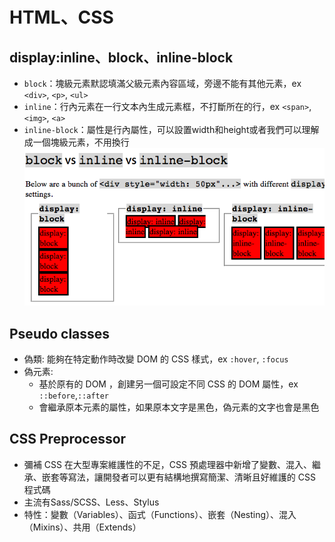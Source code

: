 # HTML、CSS

## display:inline、block、inline-block
- `block`：塊級元素默認填滿父級元素內容區域，旁邊不能有其他元素，ex `<div>`, `<p>`, `<ul>` 
- `inline`：行內元素在一行文本內生成元素框，不打斷所在的行，ex `<span>`, `<img>`, `<a>`
- `inline-block`：屬性是行內屬性，可以設置width和height或者我們可以理解成一個塊級元素，不用換行
![image](https://github.com/Ccj82378/Interview_QA/blob/main/img/css-display-block-vs-inline-block.png)

## Pseudo classes
- 偽類: 能夠在特定動作時改變 DOM 的 CSS 樣式，ex `:hover`, `:focus`
- 偽元素: 
    - 基於原有的 DOM ，創建另一個可設定不同 CSS 的 DOM 屬性，ex `::before`,`::after` 
    - 會繼承原本元素的屬性，如果原本文字是黑色，偽元素的文字也會是黑色

## CSS Preprocessor
- 彌補 CSS 在大型專案維護性的不足，CSS 預處理器中新增了變數、混入、繼承、嵌套等寫法，讓開發者可以更有結構地撰寫簡潔、清晰且好維護的 CSS 程式碼
- 主流有Sass/SCSS、Less、Stylus
- 特性：變數（Variables）、函式（Functions）、嵌套（Nesting）、混入（Mixins）、共用（Extends）